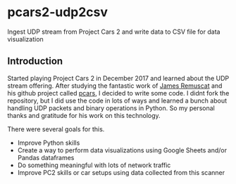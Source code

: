 # pcars2-udp2csv
Ingest UDP stream from Project Cars 2 and write data to CSV file for data visualization

## Introduction

Started playing Project Cars 2 in December 2017 and learned about the UDP stream offering.  After studying the fantastic work of [James Remuscat](https://github.com/jamesremuscat) and his github project called [pcars](https://github.com/jamesremuscat/pcars), I decided to write some code.  I didnt fork the repository, but I did use the code in lots of ways and learned a bunch about handling UDP packets and binary operations in Python.  So my personal thanks and gratitude for his work on this technology.

There were several goals for this.
* Improve Python skills
* Create a way to perform data visualizations using Google Sheets and/or Pandas dataframes
* Do something meaningful with lots of network traffic
* Improve PC2 skills or car setups using data collected from this scanner

